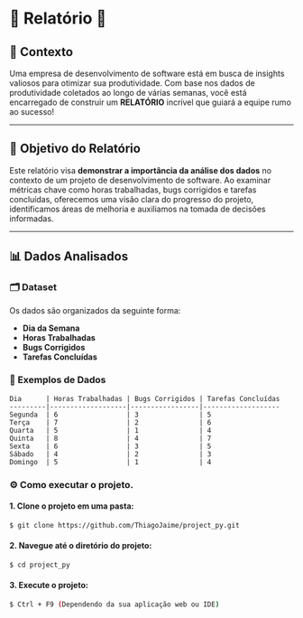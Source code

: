 # 🚀 Relatório 🚀

## 📜 Contexto

Uma empresa de desenvolvimento de software está em busca de insights valiosos para otimizar sua produtividade. Com base nos dados de produtividade coletados ao longo de várias semanas, você está encarregado de construir um **RELATÓRIO** incrível que guiará a equipe rumo ao sucesso!

---

## 🎯 Objetivo do Relatório

Este relatório visa **demonstrar a importância da análise dos dados** no contexto de um projeto de desenvolvimento de software. Ao examinar métricas chave como horas trabalhadas, bugs corrigidos e tarefas concluídas, oferecemos uma visão clara do progresso do projeto, identificamos áreas de melhoria e auxiliamos na tomada de decisões informadas.

---

## 📊 Dados Analisados

### 🗂️ Dataset

Os dados são organizados da seguinte forma:

- **Dia da Semana**
- **Horas Trabalhadas**
- **Bugs Corrigidos**
- **Tarefas Concluídas**

### 🌟 Exemplos de Dados

```plaintext
Dia      | Horas Trabalhadas | Bugs Corrigidos | Tarefas Concluídas
---------|-------------------|-----------------|-------------------
Segunda  | 6                 | 3               | 5
Terça    | 7                 | 2               | 6
Quarta   | 5                 | 1               | 4
Quinta   | 8                 | 4               | 7
Sexta    | 6                 | 3               | 5
Sábado   | 4                 | 2               | 3
Domingo  | 5                 | 1               | 4
```

### :gear: Como executar o projeto. 

#### 1. Clone o projeto em uma pasta:
```sh
$ git clone https://github.com/ThiagoJaime/project_py.git
```
#### 2. Navegue até o diretório do projeto:
```sh
$ cd project_py
```
#### 3. Execute o projeto:
```sh
$ Ctrl + F9 (Dependendo da sua aplicação web ou IDE)
```
